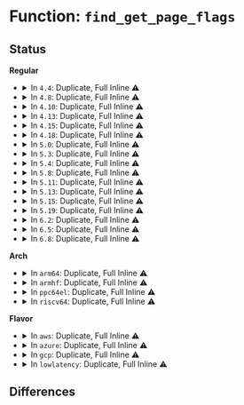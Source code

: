 # Function: <code>find_get_page_flags</code>

## Status
<b>Regular</b>
<ul>
<li>
<details>
<summary>In <code>4.4</code>: Duplicate, Full Inline ⚠️</summary>

**Collision:** Static Duplication

**Inline:** Full

**Transformation:** False

**Instances:**

```
In fs/buffer.c (ffffffff81242d26)
Location: include/linux/pagemap.h:279
Inline: True
Inline callers:
  - fs/buffer.c:__find_get_block_slow
```
```
In fs/ext4/mballoc.c (ffffffff812cf85c)
Location: include/linux/pagemap.h:279
Inline: True
Inline callers:
  - fs/ext4/mballoc.c:ext4_mb_load_buddy
  - fs/ext4/mballoc.c:ext4_mb_load_buddy
```
</details>
</li>
<li>
<details>
<summary>In <code>4.8</code>: Duplicate, Full Inline ⚠️</summary>

**Collision:** Static Duplication

**Inline:** Full

**Transformation:** False

**Instances:**

```
In fs/buffer.c (ffffffff8126c3ab)
Location: include/linux/pagemap.h:251
Inline: True
Inline callers:
  - fs/buffer.c:__find_get_block_slow
```
```
In fs/ext4/mballoc.c (ffffffff812ff28e)
Location: include/linux/pagemap.h:251
Inline: True
Inline callers:
  - fs/ext4/mballoc.c:ext4_mb_load_buddy_gfp
  - fs/ext4/mballoc.c:ext4_mb_load_buddy_gfp
```
</details>
</li>
<li>
<details>
<summary>In <code>4.10</code>: Duplicate, Full Inline ⚠️</summary>

**Collision:** Static Duplication

**Inline:** Full

**Transformation:** False

**Instances:**

```
In fs/buffer.c (ffffffff8127fb1b)
Location: include/linux/pagemap.h:261
Inline: True
```
```
In fs/ext4/mballoc.c (ffffffff8131530e)
Location: include/linux/pagemap.h:261
Inline: True
Inline callers:
  - fs/ext4/mballoc.c:ext4_mb_load_buddy_gfp
  - fs/ext4/mballoc.c:ext4_mb_load_buddy_gfp
```
</details>
</li>
<li>
<details>
<summary>In <code>4.13</code>: Duplicate, Full Inline ⚠️</summary>

**Collision:** Static Duplication

**Inline:** Full

**Transformation:** False

**Instances:**

```
In fs/buffer.c (ffffffff8128ceca)
Location: include/linux/pagemap.h:278
Inline: True
```
```
In fs/ext4/mballoc.c (ffffffff8130c768)
Location: include/linux/pagemap.h:278
Inline: True
Inline callers:
  - fs/ext4/mballoc.c:ext4_mb_load_buddy_gfp
  - fs/ext4/mballoc.c:ext4_mb_load_buddy_gfp
```
</details>
</li>
<li>
<details>
<summary>In <code>4.15</code>: Duplicate, Full Inline ⚠️</summary>

**Collision:** Static Duplication

**Inline:** Full

**Transformation:** False

**Instances:**

```
In fs/buffer.c (ffffffff812afb6d)
Location: include/linux/pagemap.h:275
Inline: True
```
```
In fs/ext4/mballoc.c (ffffffff81331340)
Location: include/linux/pagemap.h:275
Inline: True
Inline callers:
  - fs/ext4/mballoc.c:ext4_mb_load_buddy_gfp
  - fs/ext4/mballoc.c:ext4_mb_load_buddy_gfp
```
</details>
</li>
<li>
<details>
<summary>In <code>4.18</code>: Duplicate, Full Inline ⚠️</summary>

**Collision:** Static Duplication

**Inline:** Full

**Transformation:** False

**Instances:**

```
In fs/buffer.c (ffffffff812d7e22)
Location: include/linux/pagemap.h:275
Inline: True
```
```
In fs/ext4/mballoc.c (ffffffff8135f90e)
Location: include/linux/pagemap.h:275
Inline: True
Inline callers:
  - fs/ext4/mballoc.c:ext4_mb_load_buddy_gfp
  - fs/ext4/mballoc.c:ext4_mb_load_buddy_gfp
```
</details>
</li>
<li>
<details>
<summary>In <code>5.0</code>: Duplicate, Full Inline ⚠️</summary>

**Collision:** Static Duplication

**Inline:** Full

**Transformation:** False

**Instances:**

```
In fs/buffer.c (ffffffff812ece62)
Location: include/linux/pagemap.h:275
Inline: True
```
```
In fs/ext4/mballoc.c (ffffffff81377db4)
Location: include/linux/pagemap.h:275
Inline: True
Inline callers:
  - fs/ext4/mballoc.c:ext4_mb_load_buddy_gfp
  - fs/ext4/mballoc.c:ext4_mb_load_buddy_gfp
```
```
In fs/fuse/readdir.c (ffffffff813ea296)
Location: include/linux/pagemap.h:275
Inline: True
Inline callers:
  - fs/fuse/readdir.c:fuse_readdir
```
</details>
</li>
<li>
<details>
<summary>In <code>5.3</code>: Duplicate, Full Inline ⚠️</summary>

**Collision:** Static Duplication

**Inline:** Full

**Transformation:** False

**Instances:**

```
In fs/buffer.c (ffffffff8130e60c)
Location: include/linux/pagemap.h:263
Inline: True
```
```
In fs/ext4/mballoc.c (ffffffff813a123d)
Location: include/linux/pagemap.h:263
Inline: True
Inline callers:
  - fs/ext4/mballoc.c:ext4_mb_load_buddy_gfp
  - fs/ext4/mballoc.c:ext4_mb_load_buddy_gfp
```
```
In fs/fuse/readdir.c (ffffffff814169d2)
Location: include/linux/pagemap.h:263
Inline: True
Inline callers:
  - fs/fuse/readdir.c:fuse_readdir
```
</details>
</li>
<li>
<details>
<summary>In <code>5.4</code>: Duplicate, Full Inline ⚠️</summary>

**Collision:** Static Duplication

**Inline:** Full

**Transformation:** False

**Instances:**

```
In fs/buffer.c (ffffffff8132162c)
Location: include/linux/pagemap.h:263
Inline: True
```
```
In fs/ext4/mballoc.c (ffffffff813ba0c5)
Location: include/linux/pagemap.h:263
Inline: True
Inline callers:
  - fs/ext4/mballoc.c:ext4_mb_load_buddy_gfp
  - fs/ext4/mballoc.c:ext4_mb_load_buddy_gfp
```
```
In fs/fuse/readdir.c (ffffffff814308f2)
Location: include/linux/pagemap.h:263
Inline: True
Inline callers:
  - fs/fuse/readdir.c:fuse_readdir
```
</details>
</li>
<li>
<details>
<summary>In <code>5.8</code>: Duplicate, Full Inline ⚠️</summary>

**Collision:** Static Duplication

**Inline:** Full

**Transformation:** False

**Instances:**

```
In fs/buffer.c (ffffffff8135b72e)
Location: include/linux/pagemap.h:301
Inline: True
Inline callers:
  - fs/buffer.c:__find_get_block_slow
```
```
In fs/verity/enable.c (ffffffff81395bf5)
Location: include/linux/pagemap.h:301
Inline: True
Inline callers:
  - fs/verity/enable.c:read_file_data_page
```
```
In fs/ext4/mballoc.c (ffffffff81405cc6)
Location: include/linux/pagemap.h:301
Inline: True
Inline callers:
  - fs/ext4/mballoc.c:ext4_mb_load_buddy_gfp
  - fs/ext4/mballoc.c:ext4_mb_load_buddy_gfp
```
```
In fs/ext4/verity.c (ffffffff8143bc89)
Location: include/linux/pagemap.h:301
Inline: True
Inline callers:
  - fs/ext4/verity.c:ext4_read_merkle_tree_page
```
```
In fs/fuse/readdir.c (ffffffff814804b7)
Location: include/linux/pagemap.h:301
Inline: True
Inline callers:
  - fs/fuse/readdir.c:fuse_readdir_cached
```
</details>
</li>
<li>
<details>
<summary>In <code>5.11</code>: Duplicate, Full Inline ⚠️</summary>

**Collision:** Static Duplication

**Inline:** Full

**Transformation:** False

**Instances:**

```
In fs/buffer.c (ffffffff81369cfe)
Location: include/linux/pagemap.h:338
Inline: True
Inline callers:
  - fs/buffer.c:__find_get_block_slow
```
```
In fs/verity/enable.c (ffffffff813a790d)
Location: include/linux/pagemap.h:338
Inline: True
Inline callers:
  - fs/verity/enable.c:read_file_data_page
```
```
In fs/ext4/mballoc.c (ffffffff81418f61)
Location: include/linux/pagemap.h:338
Inline: True
Inline callers:
  - fs/ext4/mballoc.c:ext4_mb_load_buddy_gfp
  - fs/ext4/mballoc.c:ext4_mb_load_buddy_gfp
```
```
In fs/ext4/verity.c (ffffffff81457fe4)
Location: include/linux/pagemap.h:338
Inline: True
Inline callers:
  - fs/ext4/verity.c:ext4_read_merkle_tree_page
```
```
In fs/fuse/readdir.c (ffffffff8149bb9a)
Location: include/linux/pagemap.h:338
Inline: True
Inline callers:
  - fs/fuse/readdir.c:fuse_readdir_cached
```
</details>
</li>
<li>
<details>
<summary>In <code>5.13</code>: Duplicate, Full Inline ⚠️</summary>

**Collision:** Static Duplication

**Inline:** Full

**Transformation:** False

**Instances:**

```
In fs/buffer.c (ffffffff81370a2e)
Location: include/linux/pagemap.h:354
Inline: True
Inline callers:
  - fs/buffer.c:__find_get_block_slow
```
```
In fs/verity/enable.c (ffffffff813ae95f)
Location: include/linux/pagemap.h:354
Inline: True
Inline callers:
  - fs/verity/enable.c:read_file_data_page
```
```
In fs/ext4/mballoc.c (ffffffff8141f811)
Location: include/linux/pagemap.h:354
Inline: True
Inline callers:
  - fs/ext4/mballoc.c:ext4_mb_load_buddy_gfp
  - fs/ext4/mballoc.c:ext4_mb_load_buddy_gfp
```
```
In fs/ext4/verity.c (ffffffff8145d99c)
Location: include/linux/pagemap.h:354
Inline: True
Inline callers:
  - fs/ext4/verity.c:ext4_read_merkle_tree_page
```
```
In fs/fuse/readdir.c (ffffffff814a0cba)
Location: include/linux/pagemap.h:354
Inline: True
Inline callers:
  - fs/fuse/readdir.c:fuse_readdir_cached
```
</details>
</li>
<li>
<details>
<summary>In <code>5.15</code>: Duplicate, Full Inline ⚠️</summary>

**Collision:** Static Duplication

**Inline:** Full

**Transformation:** False

**Instances:**

```
In fs/buffer.c (ffffffff813bf70c)
Location: include/linux/pagemap.h:354
Inline: True
Inline callers:
  - fs/buffer.c:__find_get_block_slow
```
```
In fs/verity/enable.c (ffffffff813fe4ff)
Location: include/linux/pagemap.h:354
Inline: True
Inline callers:
  - fs/verity/enable.c:read_file_data_page
```
```
In fs/ext4/mballoc.c (ffffffff81472f13)
Location: include/linux/pagemap.h:354
Inline: True
Inline callers:
  - fs/ext4/mballoc.c:ext4_mb_load_buddy_gfp
  - fs/ext4/mballoc.c:ext4_mb_load_buddy_gfp
```
```
In fs/ext4/verity.c (ffffffff814b2e5c)
Location: include/linux/pagemap.h:354
Inline: True
Inline callers:
  - fs/ext4/verity.c:ext4_read_merkle_tree_page
```
```
In fs/fuse/readdir.c (ffffffff814f8bab)
Location: include/linux/pagemap.h:354
Inline: True
Inline callers:
  - fs/fuse/readdir.c:fuse_readdir_cached
```
```
In drivers/dma-buf/udmabuf.c (ffffffff818ab650)
Location: include/linux/pagemap.h:354
Inline: True
Inline callers:
  - drivers/dma-buf/udmabuf.c:udmabuf_create
```
</details>
</li>
<li>
<details>
<summary>In <code>5.19</code>: Duplicate, Full Inline ⚠️</summary>

**Collision:** Static Duplication

**Inline:** Full

**Transformation:** False

**Instances:**

```
In fs/buffer.c (ffffffff81444aad)
Location: include/linux/pagemap.h:568
Inline: True
Inline callers:
  - fs/buffer.c:__find_get_block_slow
```
```
In fs/ext4/mballoc.c (ffffffff814f413c)
Location: include/linux/pagemap.h:568
Inline: True
Inline callers:
  - fs/ext4/mballoc.c:ext4_mb_load_buddy_gfp
  - fs/ext4/mballoc.c:ext4_mb_load_buddy_gfp
```
```
In fs/ext4/verity.c (ffffffff8153c5bc)
Location: include/linux/pagemap.h:568
Inline: True
Inline callers:
  - fs/ext4/verity.c:ext4_read_merkle_tree_page
```
```
In fs/fuse/readdir.c (ffffffff815891b0)
Location: include/linux/pagemap.h:568
Inline: True
Inline callers:
  - fs/fuse/readdir.c:fuse_readdir_cached
```
```
In drivers/dma-buf/udmabuf.c (ffffffff819f5da3)
Location: include/linux/pagemap.h:568
Inline: True
Inline callers:
  - drivers/dma-buf/udmabuf.c:udmabuf_create
```
</details>
</li>
<li>
<details>
<summary>In <code>6.2</code>: Duplicate, Full Inline ⚠️</summary>

**Collision:** Static Duplication

**Inline:** Full

**Transformation:** False

**Instances:**

```
In fs/buffer.c (ffffffff814d3ebd)
Location: include/linux/pagemap.h:565
Inline: True
Inline callers:
  - fs/buffer.c:__find_get_block_slow
```
```
In fs/ext4/mballoc.c (ffffffff8158e660)
Location: include/linux/pagemap.h:565
Inline: True
Inline callers:
  - fs/ext4/mballoc.c:ext4_mb_load_buddy_gfp
  - fs/ext4/mballoc.c:ext4_mb_load_buddy_gfp
```
```
In fs/ext4/verity.c (ffffffff815dac7c)
Location: include/linux/pagemap.h:565
Inline: True
Inline callers:
  - fs/ext4/verity.c:ext4_read_merkle_tree_page
```
```
In fs/fuse/readdir.c (ffffffff8162f6af)
Location: include/linux/pagemap.h:565
Inline: True
Inline callers:
  - fs/fuse/readdir.c:fuse_readdir_cached
```
```
In drivers/dma-buf/udmabuf.c (ffffffff81b7336a)
Location: include/linux/pagemap.h:565
Inline: True
Inline callers:
  - drivers/dma-buf/udmabuf.c:udmabuf_create
```
</details>
</li>
<li>
<details>
<summary>In <code>6.5</code>: Duplicate, Full Inline ⚠️</summary>

**Collision:** Static Duplication

**Inline:** Full

**Transformation:** False

**Instances:**

```
In fs/ext4/mballoc.c (ffffffff815c504d)
Location: include/linux/pagemap.h:592
Inline: True
Inline callers:
  - fs/ext4/mballoc.c:ext4_mb_load_buddy_gfp
  - fs/ext4/mballoc.c:ext4_mb_load_buddy_gfp
```
```
In fs/fuse/readdir.c (ffffffff81667922)
Location: include/linux/pagemap.h:592
Inline: True
Inline callers:
  - fs/fuse/readdir.c:fuse_readdir_cached
```
</details>
</li>
<li>
<details>
<summary>In <code>6.8</code>: Duplicate, Full Inline ⚠️</summary>

**Collision:** Static Duplication

**Inline:** Full

**Transformation:** False

**Instances:**

```
In fs/ext4/mballoc.c (ffffffff815fd2cd)
Location: include/linux/pagemap.h:710
Inline: True
Inline callers:
  - fs/ext4/mballoc.c:ext4_mb_load_buddy_gfp
  - fs/ext4/mballoc.c:ext4_mb_load_buddy_gfp
```
```
In fs/fuse/readdir.c (ffffffff816a1c67)
Location: include/linux/pagemap.h:710
Inline: True
Inline callers:
  - fs/fuse/readdir.c:fuse_readdir_cached
```
</details>
</li>
</ul>
<b>Arch</b>
<ul>
<li>
<details>
<summary>In <code>arm64</code>: Duplicate, Full Inline ⚠️</summary>

**Collision:** Static Duplication

**Inline:** Full

**Transformation:** False

**Instances:**

```
In fs/buffer.c (ffff8000103d9f20)
Location: include/linux/pagemap.h:263
Inline: True
```
```
In fs/ext4/mballoc.c (ffff8000104908e0)
Location: include/linux/pagemap.h:263
Inline: True
Inline callers:
  - fs/ext4/mballoc.c:ext4_mb_load_buddy_gfp
  - fs/ext4/mballoc.c:ext4_mb_load_buddy_gfp
```
```
In fs/fuse/readdir.c (ffff8000105153bc)
Location: include/linux/pagemap.h:263
Inline: True
Inline callers:
  - fs/fuse/readdir.c:fuse_readdir
```
</details>
</li>
<li>
<details>
<summary>In <code>armhf</code>: Duplicate, Full Inline ⚠️</summary>

**Collision:** Static Duplication

**Inline:** Full

**Transformation:** False

**Instances:**

```
In fs/buffer.c (c05b343c)
Location: include/linux/pagemap.h:263
Inline: True
```
```
In fs/ext4/mballoc.c (c0651a4c)
Location: include/linux/pagemap.h:263
Inline: True
Inline callers:
  - fs/ext4/mballoc.c:ext4_mb_load_buddy_gfp
  - fs/ext4/mballoc.c:ext4_mb_load_buddy_gfp
```
```
In fs/fuse/readdir.c (c06d0140)
Location: include/linux/pagemap.h:263
Inline: True
Inline callers:
  - fs/fuse/readdir.c:fuse_readdir_cached
```
</details>
</li>
<li>
<details>
<summary>In <code>ppc64el</code>: Duplicate, Full Inline ⚠️</summary>

**Collision:** Static Duplication

**Inline:** Full

**Transformation:** False

**Instances:**

```
In fs/buffer.c (c0000000004ded50)
Location: include/linux/pagemap.h:263
Inline: True
```
```
In fs/ext4/mballoc.c (c0000000005b8074)
Location: include/linux/pagemap.h:263
Inline: True
Inline callers:
  - fs/ext4/mballoc.c:ext4_mb_load_buddy_gfp
  - fs/ext4/mballoc.c:ext4_mb_load_buddy_gfp
```
```
In fs/fuse/readdir.c (c00000000065dc10)
Location: include/linux/pagemap.h:263
Inline: True
Inline callers:
  - fs/fuse/readdir.c:fuse_readdir_cached
```
</details>
</li>
<li>
<details>
<summary>In <code>riscv64</code>: Duplicate, Full Inline ⚠️</summary>

**Collision:** Static Duplication

**Inline:** Full

**Transformation:** False

**Instances:**

```
In fs/buffer.c (ffffffe000292c46)
Location: include/linux/pagemap.h:263
Inline: True
```
```
In fs/ext4/mballoc.c (ffffffe00031582e)
Location: include/linux/pagemap.h:263
Inline: True
Inline callers:
  - fs/ext4/mballoc.c:ext4_mb_load_buddy_gfp
  - fs/ext4/mballoc.c:ext4_mb_load_buddy_gfp
```
```
In fs/fuse/readdir.c (ffffffe00037ed58)
Location: include/linux/pagemap.h:263
Inline: True
Inline callers:
  - fs/fuse/readdir.c:fuse_readdir
```
</details>
</li>
</ul>
<b>Flavor</b>
<ul>
<li>
<details>
<summary>In <code>aws</code>: Duplicate, Full Inline ⚠️</summary>

**Collision:** Static Duplication

**Inline:** Full

**Transformation:** False

**Instances:**

```
In fs/buffer.c (ffffffff81319c0c)
Location: include/linux/pagemap.h:263
Inline: True
```
```
In fs/ext4/mballoc.c (ffffffff813b26a5)
Location: include/linux/pagemap.h:263
Inline: True
Inline callers:
  - fs/ext4/mballoc.c:ext4_mb_load_buddy_gfp
  - fs/ext4/mballoc.c:ext4_mb_load_buddy_gfp
```
```
In fs/fuse/readdir.c (ffffffff81428ed2)
Location: include/linux/pagemap.h:263
Inline: True
Inline callers:
  - fs/fuse/readdir.c:fuse_readdir
```
</details>
</li>
<li>
<details>
<summary>In <code>azure</code>: Duplicate, Full Inline ⚠️</summary>

**Collision:** Static Duplication

**Inline:** Full

**Transformation:** False

**Instances:**

```
In fs/buffer.c (ffffffff8130a7bb)
Location: include/linux/pagemap.h:263
Inline: True
```
```
In fs/ext4/mballoc.c (ffffffff813a3135)
Location: include/linux/pagemap.h:263
Inline: True
Inline callers:
  - fs/ext4/mballoc.c:ext4_mb_load_buddy_gfp
  - fs/ext4/mballoc.c:ext4_mb_load_buddy_gfp
```
```
In fs/fuse/readdir.c (ffffffff81419952)
Location: include/linux/pagemap.h:263
Inline: True
Inline callers:
  - fs/fuse/readdir.c:fuse_readdir
```
</details>
</li>
<li>
<details>
<summary>In <code>gcp</code>: Duplicate, Full Inline ⚠️</summary>

**Collision:** Static Duplication

**Inline:** Full

**Transformation:** False

**Instances:**

```
In fs/buffer.c (ffffffff813176dc)
Location: include/linux/pagemap.h:263
Inline: True
```
```
In fs/ext4/mballoc.c (ffffffff813aff05)
Location: include/linux/pagemap.h:263
Inline: True
Inline callers:
  - fs/ext4/mballoc.c:ext4_mb_load_buddy_gfp
  - fs/ext4/mballoc.c:ext4_mb_load_buddy_gfp
```
```
In fs/fuse/readdir.c (ffffffff81425072)
Location: include/linux/pagemap.h:263
Inline: True
Inline callers:
  - fs/fuse/readdir.c:fuse_readdir
```
</details>
</li>
<li>
<details>
<summary>In <code>lowlatency</code>: Duplicate, Full Inline ⚠️</summary>

**Collision:** Static Duplication

**Inline:** Full

**Transformation:** False

**Instances:**

```
In fs/buffer.c (ffffffff813292eb)
Location: include/linux/pagemap.h:263
Inline: True
```
```
In fs/ext4/mballoc.c (ffffffff813c495f)
Location: include/linux/pagemap.h:263
Inline: True
Inline callers:
  - fs/ext4/mballoc.c:ext4_mb_load_buddy_gfp
  - fs/ext4/mballoc.c:ext4_mb_load_buddy_gfp
```
```
In fs/fuse/readdir.c (ffffffff8143beef)
Location: include/linux/pagemap.h:263
Inline: True
Inline callers:
  - fs/fuse/readdir.c:fuse_readdir
```
</details>
</li>
</ul>

## Differences
